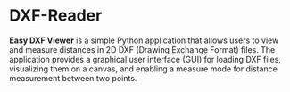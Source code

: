 # DXF-Reader

**Easy DXF Viewer** is a simple Python application that allows users to view and measure distances in 2D DXF (Drawing Exchange Format) files. The application provides a graphical user interface (GUI) for loading DXF files, visualizing them on a canvas, and enabling a measure mode for distance measurement between two points.
